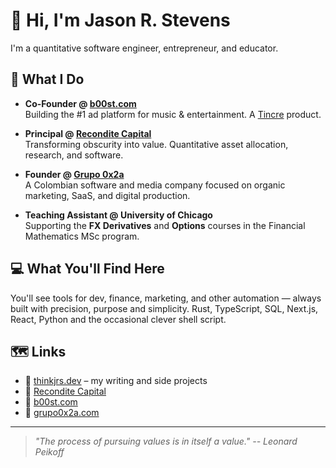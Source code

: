 # 👋 Hi, I'm Jason R. Stevens

I'm a quantitative software engineer, entrepreneur, and educator.

## 🧠 What I Do

- **Co-Founder @ [b00st.com](https://b00st.com)**  
  Building the #1 ad platform for music & entertainment. A [Tincre](https://tincre.com) product.

- **Principal @ [Recondite Capital](https://reconditecapital.com)**  
  Transforming obscurity into value. Quantitative asset allocation, research, and software.

- **Founder @ [Grupo 0x2a](https://grupo0x2a.com)**  
  A Colombian software and media company focused on organic marketing, SaaS, and digital production.

- **Teaching Assistant @ University of Chicago**  
  Supporting the **FX Derivatives** and **Options** courses in the Financial Mathematics MSc program.

## 💻 What You'll Find Here

You'll see tools for dev, finance, marketing, and other automation — always built with precision, purpose and simplicity. Rust, TypeScript, SQL, Next.js, React, Python and the occasional clever shell script.

## 🗺️ Links

- 🔗 [thinkjrs.dev](https://thinkjrs.dev) – my writing and side projects
- 🧠 [Recondite Capital](https://reconditecapital.com)
- 🎵 [b00st.com](https://b00st.com)
- 🧰 [grupo0x2a.com](https://grupo0x2a.com)

---
> *"The process of pursuing values is in itself a value." -- Leonard Peikoff*
